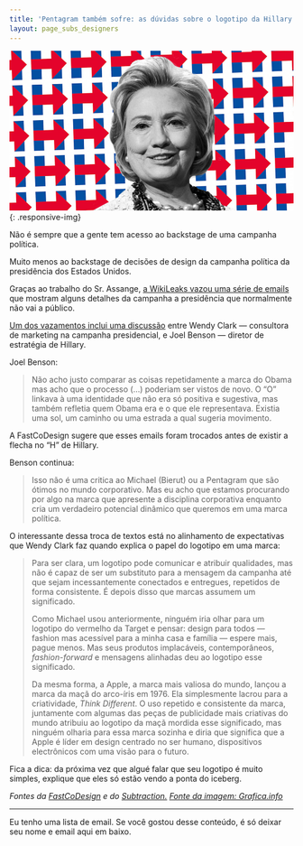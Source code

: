 ```yaml
---
title: 'Pentagram também sofre: as dúvidas sobre o logotipo da Hillary'
layout: page_subs_designers
---
```


![](/assets/img/hillary.png){: .responsive-img}

Não é sempre que a gente tem acesso ao backstage de uma campanha política. 

Muito menos ao backstage de decisões de design da campanha política da presidência dos Estados Unidos.

Graças ao trabalho do Sr. Assange, [a WikiLeaks vazou uma série de emails](https://wikileaks.org/podesta-emails/) que mostram alguns detalhes da campanha a presidência que normalmente não vai a público. 

[Um dos vazamentos inclui uma discussão](https://wikileaks.org/podesta-emails/emailid/5645) entre Wendy Clark — consultora de marketing na campanha presidencial, e Joel Benson — diretor de estratégia de Hillary.

Joel Benson:

> Não acho justo comparar as coisas repetidamente a marca do Obama mas acho que o processo (…) poderiam ser vistos de novo. O “O” linkava à uma identidade que não era só positiva e sugestiva, mas também refletia quem Obama era e o que ele representava. Existia uma sol, um caminho ou uma estrada a qual sugeria movimento. 

A FastCoDesign sugere que esses emails foram trocados antes de existir a flecha no “H” de Hillary.

Benson continua:

> Isso não é uma critica ao Michael (Bierut) ou a Pentagram que são ótimos no mundo corporativo. Mas eu acho que estamos procurando por algo na marca que apresente a disciplina corporativa enquanto cria um verdadeiro potencial dinâmico que queremos em uma marca política.

O interessante dessa troca de textos está  no alinhamento de expectativas que Wendy Clark faz quando explica o papel do logotipo em uma marca:

> Para ser clara, um logotipo pode comunicar e atribuir qualidades, mas não é capaz de ser um substituto para a mensagem da campanha até que sejam incessantemente conectados e entregues, repetidos de forma consistente. É depois disso que marcas assumem um significado.
> 
> Como Michael usou anteriormente, ninguém iria olhar para um logotipo do vermelho da Target e pensar: design para todos — fashion mas acessível para a minha casa e família — espere mais, pague menos. Mas seus produtos implacáveis, contemporâneos, *fashion-forward* e mensagens alinhadas deu ao logotipo esse significado.
> 
> Da mesma forma, a Apple, a marca mais valiosa do mundo, lançou a marca da maçã do arco-íris em 1976. Ela simplesmente lacrou para a criatividade, *Think Different*. O uso repetido e consistente da marca, juntamente com algumas das peças de publicidade mais criativas do mundo atribuiu ao logotipo da maçã mordida esse significado, mas ninguém olharia para essa marca sozinha e diria que significa que a Apple é líder em design centrado no ser humano, dispositivos electrônicos com uma visão para o futuro.

Fica a dica: da próxima vez que algué falar que seu logotipo é muito simples, explique que eles só estão vendo a ponta do iceberg.

*Fontes da [FastCoDesign](https://www.fastcodesign.com/3064661/what-the-wikileaks-emails-reveal-about-branding-hillary) e do [Subtraction.](https://www.subtraction.com/2016/10/19/lessons-from-branding-the-clinton-campaign/) [Fonte da imagem: Grafica.info](http://graffica.info/hillary-clinton-y-logo-de-la-polemica/)*

---

Eu tenho uma lista de email. Se você gostou desse conteúdo, é só deixar seu nome e email aqui em baixo.